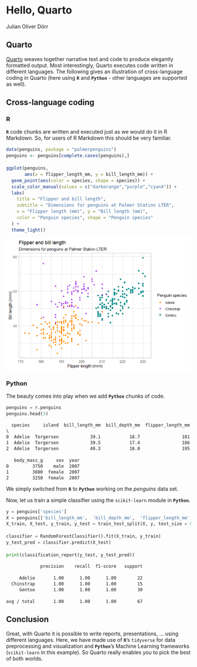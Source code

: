 Hello, Quarto
================
Julian Oliver Dörr

## Quarto

[Quarto](https://quarto.org/) weaves together narrative text and code to
produce elegantly formatted output. Most interestingly, Quarto executes
code written in different languages. The following gives an illustration
of cross-language coding in Quarto (here using **`R`** and
**`Python`** - other languages are supported as well).

## Cross-language coding

### R

**`R`** code chunks are written and executed just as we would do it in R
Markdown. So, for users of R Markdown this should be very familiar.

``` r
data(penguins, package = "palmerpenguins")
penguins <- penguins[complete.cases(penguins),]

ggplot(penguins, 
       aes(x = flipper_length_mm, y = bill_length_mm)) +
  geom_point(aes(color = species, shape = species)) +
  scale_color_manual(values = c("darkorange","purple","cyan4")) +
  labs(
    title = "Flipper and bill length",
    subtitle = "Dimensions for penguins at Palmer Station LTER",
    x = "Flipper length (mm)", y = "Bill length (mm)",
    color = "Penguin species", shape = "Penguin species"
  ) +
  theme_light()
```

![](Quarto_files/figure-gfm/plot-penguins-1.png)

### Python

The beauty comes into play when we add **`Python`** chunks of code.

``` python
penguins = r.penguins
penguins.head(3)
```

      species     island  bill_length_mm  bill_depth_mm  flipper_length_mm  \
    0  Adelie  Torgersen            39.1           18.7                181   
    1  Adelie  Torgersen            39.5           17.4                186   
    2  Adelie  Torgersen            40.3           18.0                195   

       body_mass_g     sex  year  
    0         3750    male  2007  
    1         3800  female  2007  
    2         3250  female  2007  

We simply switched from **`R`** to **`Python`** working on the
*penguins* data set.

Now, let us train a simple classifier using the `scikit-learn` module in
**`Python`**.

``` python
y = penguins['species']
X = penguins[['bill_length_mm',  'bill_depth_mm',  'flipper_length_mm', 'body_mass_g']]
X_train, X_test, y_train, y_test = train_test_split(X, y, test_size = 0.2, random_state = 333)

classifier = RandomForestClassifier().fit(X_train, y_train)
y_test_pred = classifier.predict(X_test)

print(classification_report(y_test, y_test_pred))
```

                 precision    recall  f1-score   support

         Adelie       1.00      1.00      1.00        22
      Chinstrap       1.00      1.00      1.00        15
         Gentoo       1.00      1.00      1.00        30

    avg / total       1.00      1.00      1.00        67

## Conclusion

Great, with Quarto it is possible to write reports, presentations, …
using different languages. Here, we have made use of **`R`**’s
`tidyverse` for data preprocessing and visualization and **`Python`**’s
Machine Learning frameworks (`scikit-learn` in this example). So Quarto
really enables you to pick the best of both worlds.
